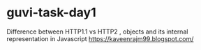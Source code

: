 # guvi-task-day1
Difference between HTTP1.1 vs HTTP2 , objects and its internal representation in Javascript
https://kaveenrajm99.blogspot.com/
